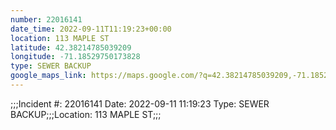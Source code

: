 ```yaml
---
number: 22016141
date_time: 2022-09-11T11:19:23+00:00
location: 113 MAPLE ST
latitude: 42.38214785039209
longitude: -71.18529750173828
type: SEWER BACKUP
google_maps_link: https://maps.google.com/?q=42.38214785039209,-71.18529750173828
---
```


;;;Incident #: 22016141   Date: 2022-09-11 11:19:23   Type: SEWER BACKUP;;;Location: 113 MAPLE ST;;;
